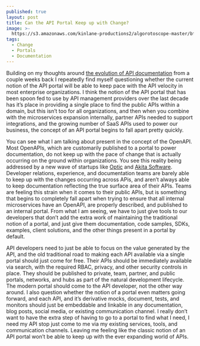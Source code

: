 ```yaml
---
published: true
layout: post
title: Can the API Portal Keep up with Change?
image: >-
  https://s3.amazonaws.com/kinlane-productions2/algorotoscope-master/bf-skinner-hallway-mirrors-hotel.jpg
tags:
  - Change
  - Portals
  - Documentation
---
```

Building on my thoughts around [the evolution of API documentation](https://apievangelist.com/2021/09/20/the-evolution-of-api-documentation/) from a couple weeks back I repeatedly find myself questioning whether the current notion of the API portal will be able to keep pace with the API velocity in most enterprise organizations. I think the notion of the API portal that has been spoon fed to use by API management providers over the last decade has it’s place in providing a single place to find the public APIs within a domain, but this isn’t too for all organizations, and then when you combine with the microservices expansion internally, partner APIs needed to support integrations, and the growing number of SaaS APIs used to power our business, the concept of an API portal begins to fall apart pretty quickly.

You can see what I am talking about present in the concept of the OpenAPI. Most OpenAPIs, which are customarily published to a portal to power documentation, do not keep up with the pace of change that is actually occurring on the ground within organizations. You see this reality being addressed by a new wave of startups like [Optic](https://useoptic.com/) and [Akita Software](https://www.akitasoftware.com/). Developer relations, experience, and documentation teams are barely able to keep up with the changes occurring across APis, and aren’t always able to keep documentation reflecting the true surface area of their APIs. Teams are feeling this strain when it comes to their public APIs, but is something that begins to completely fall apart when trying to ensure that all internal microservices have an OpenAPI, are properly described, and published to an internal portal. From what I am seeing, we have to just give tools to our developers that don’t add the extra work of maintaining the traditional notion of a portal, and just give them documentation, code samples, SDKs, examples, client solutions, and the other things present in a portal by default.

API developers need to just be able to focus on the value generated by the API, and the old traditional road to making each API available via a single portal should just come for free. Their APIs should be immediately available via search, with the required RBAC, privacy, and other security controls in place. They should be published to private, team, partner, and public portals, networks, and hubs as part of the natural development lifecycle. The modern portal should come to the API developer, not the other way around. I also question whether the notion of a portal even matters going forward, and each API, and it’s derivative mocks, document, tests, and monitors should just be embeddable and linkable in any documentation, blog posts, social media, or existing communication channel. I really don’t want to have the extra step of having to go to a portal to find what I need, I need my API stop just come to me via my existing services, tools, and communication channels. Leaving me feeling like the classic notion of an API portal won’t be able to keep up with the ever expanding world of APIs.